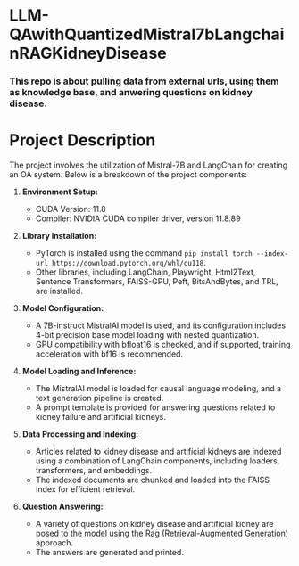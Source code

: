 # LLM-QAwithQuantizedMistral7bLangchainRAGKidneyDisease
### This repo is about pulling data from external urls, using them as knowledge base, and anwering questions on kidney disease.


# Project Description

The project involves the utilization of Mistral-7B and LangChain for creating an OA system. Below is a breakdown of the project components:

1. **Environment Setup:**
   - CUDA Version: 11.8
   - Compiler: NVIDIA CUDA compiler driver, version 11.8.89
   
2. **Library Installation:**
   - PyTorch is installed using the command `pip install torch --index-url https://download.pytorch.org/whl/cu118`.
   - Other libraries, including LangChain, Playwright, Html2Text, Sentence Transformers, FAISS-GPU, Peft, BitsAndBytes, and TRL, are installed.

3. **Model Configuration:**
   - A 7B-instruct MistralAI model is used, and its configuration includes 4-bit precision base model loading with nested quantization.
   - GPU compatibility with bfloat16 is checked, and if supported, training acceleration with bf16 is recommended.

4. **Model Loading and Inference:**
   - The MistralAI model is loaded for causal language modeling, and a text generation pipeline is created.
   - A prompt template is provided for answering questions related to kidney failure and artificial kidneys.

5. **Data Processing and Indexing:**
   - Articles related to kidney disease and artificial kidneys are indexed using a combination of LangChain components, including loaders, transformers, and embeddings.
   - The indexed documents are chunked and loaded into the FAISS index for efficient retrieval.

6. **Question Answering:**
   - A variety of questions on kidney disease and artificial kidney are posed to the model using the Rag (Retrieval-Augmented Generation) approach.
   - The answers are generated and printed.
